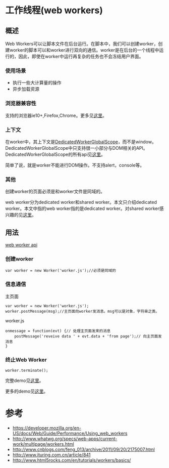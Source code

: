 # 工作线程(web workers)
## 概述
Web Workers可以让脚本文件在后台运行。在脚本中，我们可以创建worker，创建worker的脚本可以和worker进行双向的通信。worker是在后台的一个线程中运行的，因此，即使在worker中运行再复杂的任务也不会冻结用户界面。

### 使用场景
* 执行一些大计算量的操作
* 异步加载资源

### 浏览器兼容性
支持的浏览器ie10+,Firefox,Chrome。更多见[这里](http://caniuse.com/webworkers)。

### 上下文
在worker中，其上下文是[DedicatedWorkerGlobalScope](https://developer.mozilla.org/en-US/docs/Web/API/DedicatedWorkerGlobalScope)，而不是window。DedicatedWorkerGlobalScope中只支持很一小部分与DOM相关的API。DedicatedWorkerGlobalScope的所有api见[这里](https://developer.mozilla.org/en-US/docs/Web/API/Worker/Functions_and_classes_available_to_workers)。

简单了说，就是worker不能进行DOM操作。不支持alert，console等。


### 其他
创建worker的页面必须是和worker文件是同域的。

web worker分为dedicated worker和shared worker。本文只介绍dedicated worker。本文中指的web worker指的是dedicated worker。对shared worker感兴趣的见[这里](http://www.whatwg.org/specs/web-apps/current-work/multipage/workers.html#sharedworker)。


## 用法
[web worker api](https://developer.mozilla.org/en-US/docs/Web/API/Worker)

### 创建worker
```
var worker = new Worker('worker.js');//必须是同域的
```

### 信息通信
主页面
```
var worker = new Worker('worker.js');
worker.postMessage(msg);//主页面向worker发消息。msg可以是对象，字符串之类。
```

worker.js
```
onmessage = function(evt) {// 处理主页面发来的消息
    postMessage('reveive data ' + evt.data + 'from page');// 向主页面发消息
}

```

### 终止Web Worker
```
worker.terminate();
```
完整demo见[这里](http://iamjoel.github.io/html5-demo/web-worker/index.html)。

更多的demo见[这里](https://developer.mozilla.org/en-US/docs/Web/Guide/Performance/Using_web_workers#Examples)。


# 参考
* https://developer.mozilla.org/en-US/docs/Web/Guide/Performance/Using_web_workers
* http://www.whatwg.org/specs/web-apps/current-work/multipage/workers.html
* http://www.cnblogs.com/feng_013/archive/2011/09/20/2175007.html
* http://www.ituring.com.cn/article/841
* http://www.html5rocks.com/en/tutorials/workers/basics/
